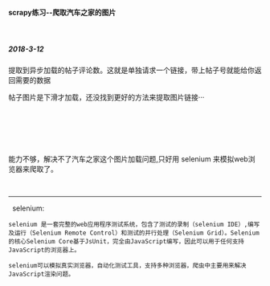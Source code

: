 
#### scrapy练习--爬取汽车之家的图片

&nbsp;
&nbsp;

##### 2018-3-12
提取到异步加载的帖子评论数。这就是单独请求一个链接，带上帖子号就能给你返回需要的数据

帖子图片是下滑才加载，还没找到更好的方法来提取图片链接···

&nbsp;
&nbsp;
-----------------------
&nbsp;
&nbsp;

 能力不够，解决不了汽车之家这个图片加载问题,只好用 selenium 来模拟web浏览器来爬取了。    
 

&nbsp;
&nbsp;

--------------------
&nbsp;
selenium:

    selenium 是一套完整的web应用程序测试系统，包含了测试的录制（selenium IDE）,编写及运行（Selenium Remote Control）和测试的并行处理（Selenium Grid）。Selenium的核心Selenium Core基于JsUnit，完全由JavaScript编写，因此可以用于任何支持JavaScript的浏览器上。

    selenium可以模拟真实浏览器，自动化测试工具，支持多种浏览器，爬虫中主要用来解决JavaScript渲染问题。